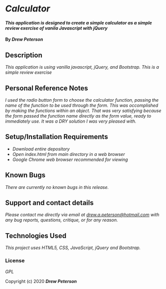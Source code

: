# _Calculator_

#### _This application is designed to create a simple calculator as a simple review exercise of vanila Javascript with jQuery_

#### By _Drew Peterson_

## Description

_This application is using vanilla javascript, jQuery, and Bootstrap.  This is a simple review exercise_

## Personal Reference Notes
_I used the radio button form to choose the calculator function, passing the name of the function to be used through the form.  This was occomplished by making the functions within an object.  That was very satisfying because the form passed the function name directly as the form value, ready to immediately use.  It was a DRY solution I was very pleased with._



## Setup/Installation Requirements

* _Download entire depository_
* _Open index.html from main directory in a web browser_
* _Google Chrome web browser recommended for viewing_


## Known Bugs

_There are currently no known bugs in this release._

## Support and contact details

_Please contact me directly via email at drew.a.peterson@hotmail.com with any bug reports, questions, critique, or for any reason._

## Technologies Used

_This project uses HTML5, CSS, JavaScript, jQuery and Bootstrap._

### License

*GPL*



Copyright (c) 2020 **_Drew Peterson_**